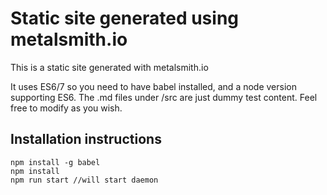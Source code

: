 # Static site generated using metalsmith.io

This is a static site generated with metalsmith.io

It uses ES6/7 so you need to have babel installed, and a node version supporting ES6.
The .md files under /src are just dummy test content. Feel free to modify as you wish.

## Installation instructions

```
npm install -g babel
npm install
npm run start //will start daemon
```
